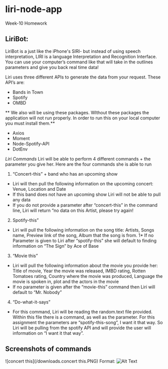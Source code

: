 # liri-node-app
Week-10 Homework 

## LiriBot:
LiriBot is a just like the iPhone's SIRI- but instead of using speech interpretation, LIRI is a language Interpretation and Recognition Interface. You can use your computer’s command like that will take in the outlines parameters and give you back real time data!

Liri uses three different APIs to generate the data from your request. These API’s are:
* Bands in Town
* Spotify
* OMBD


** We also will be using these packages. WIthout these packages the application will not run properly. In order to run this on your local computer you must install them.**
* Axios
* Moment 
* Node-Spotify-API
* DotEnv

_Liri Commands_
Liri will be able to perform 4 different commands + the parameter you give her. Here are the four commands she is able to run

1. “Concert-this” + band who has an upcoming show
  * Liri will then pull the following information on the upcoming concert: Venue, Location and Date
  * If this band does not have an upcoming show Liri will not be able to pull any data
  * If you do not provide a parameter after “concert-this” in the command line, Liri will return “no data on this Artist, please try again!

2. Spotify-this”
  * Liri will pull the following information on the song title: Artists, Songs name, Preview link of the song, Album that the song is from.
  1* If no Parameter is given to Liri after “spotify-this” she will default to finding information on “The Sign” by Ace of Base
  
3. “Movie this”
  * Liri will pull the following information about the movie you provide her: Title of movie, Year the movie was released, IMBD rating, Rotten Tomatoes rating, Country where the movie was produced, Language the movie is spoken in, plot and the actors in the movie
  * If no parameter is given after the “movie-this” command then Liri will default to “Mr. Nobody”
  
4. “Do-what-it-says”
  * For this command, Liri will be reading the random.text file provided. Within this file there is a command, as well as the parameter. For this assignment the parameters are “spotify-this-song”, I want it that way. So Liri will be pulling from the spotify API and will provide the user will information on “I want it that way”.


## Screenshots of commands 
![concert this](/downloads.concert this.PNG)
Format: ![Alt Text](url)
